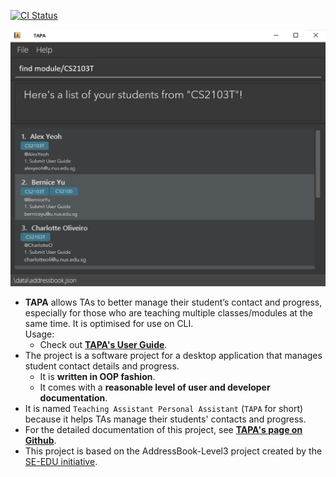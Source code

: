 [![CI Status](https://github.com/AY2122S2-CS2103T-W09-4/tp/workflows/Java%20CI/badge.svg)](https://github.com/AY2122S2-CS2103T-W09-4/tp/actions)

![Ui](docs/images/Ui.png)

* **TAPA** allows TAs to better manage their student’s contact and progress, especially for those who are teaching multiple classes/modules at the same time. It is optimised for use on CLI.<br>
  Usage:
  * Check out **[TAPA's User Guide](https://github.com/AY2122S2-CS2103T-W09-4/tp/blob/master/docs/UserGuide.md)**.
* The project is a software project for a desktop application that manages student contact details and progress.
  * It is **written in OOP fashion**.
  * It comes with a **reasonable level of user and developer documentation**.
* It is named `Teaching Assistant Personal Assistant` (`TAPA` for short) because it helps TAs manage their students' contacts and progress.
* For the detailed documentation of this project, see **[TAPA's page on Github](https://github.com/AY2122S2-CS2103T-W09-4/tp)**.
* This project is based on the AddressBook-Level3 project created by the [SE-EDU initiative](https://se-education.org).
